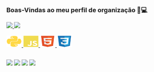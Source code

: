 ### Boas-Vindas ao meu perfil de organização 🖤💻

<div>
  <a href="https://beacons.ai/GiulioCasalii">
<img height="180em" src="https://github-readme-stats.vercel.app/api?username=GiulioCasalii&show_icons=true&theme=dark&include_all_commits=true&count_privat=true"/>
<img height="180em" src="https://github-readme-stats.vercel.app/api/top-langs/?username=GiulioCasalii&layout=compact&langs_count=16&theme=dark"/>
</div>

<div style="display: inline_block"><br>
  <img aling="center" alt="Giulio-Python" height="30" width="40" src="https://raw.githubusercontent.com/devicons/devicon/master/icons/python/python-plain.svg">
  <img aling="center" alt="Giulio-Js" height="30" width="40" src="https://raw.githubusercontent.com/devicons/devicon/master/icons/javascript/javascript-plain.svg">
  <img aling="center" alt="Giulio-HTML" height="30" width="40" src="https://raw.githubusercontent.com/devicons/devicon/master/icons/html5/html5-original.svg">
  <img aling="center" alt="Giulio-CSS" height="30" width="40" src="https://raw.githubusercontent.com/devicons/devicon/master/icons/css3/css3-original.svg">
</div>
  

##          


<div> 
  <a href="https://instagram.com/nevez_s2" target="_blank"><img src="https://img.shields.io/badge/-Instagram-%23E4405F?style=for-the-badge&logo=instagram&logoColor=white" target="_blank"></a>
  <a href="https://www.youtube.com/channel/UC8w1L2WUOEu3DI720qGvN2g" target="_blank"><img src="https://img.shields.io/badge/YouTube-FF0000?style=for-the-badge&logo=youtube&logoColor=white"></a>
  <a href = "mailto:giulioshtz@gmail.com"><img src="https://img.shields.io/badge/Gmail-D14836?style=for-the-badge&logo=gmail&logoColor=white"></a>
  <a href="https://www.linkedin.com/in/giulio-casali-12b4862a2/" target="_blank"><img src="https://img.shields.io/badge/-LinkedIn-%230077B5?style=for-the-badge&logo=linkedin&logoColor=white" target="_blank"></a> 
</div>
